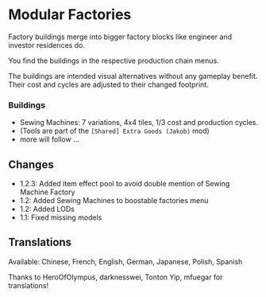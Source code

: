 # Modular Factories

Factory buildings merge into bigger factory blocks like engineer and investor residences do.

You find the buildings in the respective production chain menus.

The buildings are intended visual alternatives without any gameplay benefit.
Their cost and cycles are adjusted to their changed footprint.

### Buildings

- Sewing Machines: 7 variations, 4x4 tiles, 1/3 cost and production cycles.
- (Tools are part of the `[Shared] Extra Goods (Jakob)` mod)
- more will follow ...

## Changes

- 1.2.3: Added item effect pool to avoid double mention of Sewing Machine Factory
- 1.2: Added Sewing Machines to boostable factories menu
- 1.2: Added LODs
- 1.1: Fixed missing models

## Translations

Available: Chinese, French, English, German, Japanese, Polish, Spanish

Thanks to HeroOfOlympus, darknesswei, Tonton Yip, mfuegar for translations!
